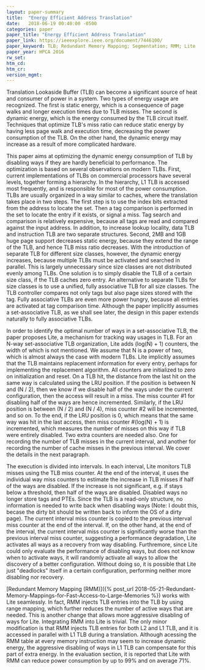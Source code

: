 ```yaml
---
layout: paper-summary
title:  "Energy Efficient Address Translation"
date:   2018-06-19 00:40:00 -0500
categories: paper
paper_title: "Energy Efficient Address Translation"
paper_link: https://ieeexplore.ieee.org/document/7446100/
paper_keyword: TLB; Redundant Memory Mapping; Segmentation; RMM; Lite
paper_year: HPCA 2016
rw_set: 
htm_cd: 
htm_cr: 
version_mgmt: 
---
```


Translation Lookaside Buffer (TLB) can become a significant source of heat and consumer of power in a 
system. Two types of energy usage are recognized. The first is static energy, which is a consequence of 
page walks and longer execution times due to TLB misses. The second is dynamic energy, which is the energy
consumed by the TLB circuit itself. Techniques that optimize TLB's miss ratio can reduce static energy by
having less page walk and execution time, decreasing the power consumption of the TLB. On the other hand, 
the dynamic energy may increase as a result of more complicated hardware.

This paper aims at optimizing the dynamic energy consumption of TLB by disabling ways if they are hardly
beneficial to performance. The optimization is based on several observations on modern TLBs. First, current
implementations of TLBs on commercial processors have several levels, together forming a hierarchy. In the 
hierarchy, L1 TLB is accessed most frequently, and is responsible for most of the power consumption. TLBs are 
usually organized in a way similar to caches, where the translation takes place in two steps. The first step
is to use the index bits extracted from the address to locate the set. Then a tag comparison is performed in the 
set to locate the entry if it exists, or signal a miss. Tag search and comparison is relatively expensive,
because all tags are read and compared against the input address. In addition, to increase lookup locality,
data TLB and instruction TLB are two separate structures. Second, 2MB and 1GB huge page support decreases 
static energy, because they extend the range of the TLB, and hence TLB miss ratio decreases. With the 
introduction of separate TLB for different size classes, however, the dynamic energy increases, because multiple
TLBs must be activated and searched in parallel. This is largely unnecessary since size classes are not distributed
evenly among TLBs. One solution is to simply disable the TLB of a certain size class, if the TLB caches zero entry.
An alternative to separate TLBs for size classes is to use a unified, fully associative TLB for all size classes.
The TLB controller compares not only tags but also page sizes stored with the tag. Fully associative TLBs are 
even more power hungry, because all entries are activated at tag comparison time. Although the paper implicitly
assumes a set-associative TLB, as we shall see later, the design in this paper extends naturally to fully associative 
TLBs.

In order to identify the optimal number of ways in a set-associative TLB, the paper proposes Lite, a mechanism 
for tracking way usages in TLB. For an N-way set-associative TLB organization, Lite adds (log(N) + 1) counters,
the width of which is not mentioned. We assume that N is a power of two, which is almost always the case with
modern TLBs. Lite implicitly assumes that the TLB maintains replacement information for every entry, perhaps
for implementing the replacement algorithm. All counters are initialized to zero on initialization and reset. 
On a TLB hit, the distance from the last hit on the same way is calculated using the LRU position. If the position 
is between N and (N / 2), then we know if we disable half of the ways under the current configuration, then the 
access will result in a miss. The miss counter #1 for disabling half of the ways are hence incremented. Similarly,
if the LRU position is between (N / 2) and (N / 4), miss counter #2 will be incremented, and so on. To the end,
if the LRU position is 0, which means that the same way was hit in the last access, then miss counter #(log(N) + 1)
is incremented, which measures the number of misses on this way if TLB were entirely disabled. Two extra counters 
are needed also. One for recording the number of TLB misses in the current interval, and another for recording 
the number of cache misses in the previous interval. We cover the details in the next paragraph.

The execution is divided into intervals. In each interval, Lite monitors TLB misses using the TLB miss counter. 
At the end of the interval, it uses the individual way miss counters to estimate the increase in TLB misses if 
half of the ways are disabled. If the increase is not significant, e.g. if stays below a threshold, then half of 
the ways are disabled. Disabled ways no longer store tags and PTEs. Since the TLB is a read-only structure, no
information is needed to write back when disabling ways (Note: I doubt this, becase the dirty bit should be written 
back to inform the OS of a dirty page). The current interval miss counter is copied to the previous interval miss 
counter at the end of the interval. If, on the other hand, at the end of the interval, the current interval miss 
counter is significantly worse than the previous interval miss counter, suggesting a performance degradation, Lite
activates all ways as a recovery from way disabling. Furthremore, since Lite could only evaluate the performance 
of disabling ways, but does not know when to activate ways, it will randomly activate all ways to allow the 
discovery of a better configuration. Without doing so, it is possible that Lite just "deadlocks" itself in a certain
configuration, performing neither more disabling nor recovery.

[Redundant Memory Mapping (RMM)]({% post_url 2018-05-21-Redundant-Memory-Mappings-for-Fast-Access-to-Large-Memories %}) 
works with Lite seamlessly. In fact, RMM injects TLB entries into the TLB by using range mapping, which 
further reduces the number of active ways that are needed. This is another change that allows more 
aggressive disabling of ways for Lite. Integrating RMM into Lite is trivial. The only minor modification is that
RMM injects TLB entries for both L2 and L1 TLB, and it is accessed in parallel with L1 TLB during a translation.
Although acessing the RMM table at every memory instruction may seem to increase dynamic energy, the 
aggressive disabling of ways in L1 TLB can compensate for this part of extra energy. In the evaluation section,
it is reported that Lite with RMM can reduce power consumption by up to 99% and on average 71%.
